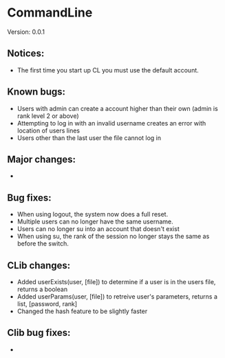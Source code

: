 # CommandLine
Version: 0.0.1

## Notices:
- The first time you start up CL you must use the default account.

## Known bugs:
- Users with admin can create a account higher than their own (admin is rank level 2 or above)
- Attempting to log in with an invalid username creates an error with location of users lines
- Users other than the last user the file cannot log in

## Major changes:
-

## Bug fixes:
- When using logout, the system now does a full reset.
- Multiple users can no longer have the same username.
- Users can no longer su into an account that doesn't exist
- When using su, the rank of the session no longer stays the same as before the switch.

## CLib changes:
- Added userExists(user, [file]) to determine if a user is in the users file, returns a boolean
- Added userParams(user, [file]) to retreive user's parameters, returns a list, [password, rank]
- Changed the hash feature to be slightly faster

## Clib bug fixes:
- 
